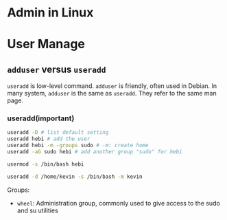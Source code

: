# Admin in Linux

# User Manage

## `adduser` versus `useradd`

`useradd` is low-level command. `adduser` is friendly, often used in Debian.
In many system, `adduser` is the same as `useradd`.
They refer to the same man page.

### useradd(important)

```sh
useradd -D # list default setting
useradd hebi # add the user
useradd hebi -m -groups sudo # -m: create home
useradd -aG sudo hebi # add another group "sudo" for hebi

usermod -s /bin/bash hebi

useradd -d /home/kevin -s /bin/bash -m kevin
```

Groups:

* `wheel`: Administration group, commonly used to give access to the sudo and su utilities
